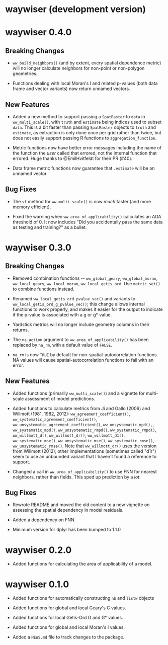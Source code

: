# waywiser (development version)

# waywiser 0.4.0

## Breaking Changes

* `ww_build_neighbors()` (and by extent, every spatial dependence metric) will
  no longer calculate neighbors for non-point or non-polygon geometries.
  
* Functions dealing with local Moran's I and related p-values (both data frame 
  and vector variants) now return unnamed vectors. 

## New Features

* Added a new method to support passing a `SpatRaster` to `data` in 
  `ww_multi_scale()`, with `truth` and `estimate` being indices used to subset 
  `data`. This is a bit faster than passing `SpatRaster` objects to `truth` and
  `estimate`, as extraction is only done once per grid rather than twice, but 
  does not easily support passing R functions to `aggregation_function`.
  
* Metric functions now have better error messages including the name of the 
  function the _user_ called that errored, not the internal function that 
  errored. Huge thanks to @EmilHvitfeldt for their PR (#40).

* Data frame metric functions now guarantee that `.estimate` will be an unnamed
  vector.

## Bug Fixes

* The `sf` method for `ww_multi_scale()` is now _much_ faster (and more memory 
  efficient). 
  
* Fixed the warning when `ww_area_of_applicability()` calculates an AOA 
  threshold of 0. It now includes "Did you accidentally pass the same data as 
  testing and training?" as a bullet.

# waywiser 0.3.0

## Breaking Changes

* Removed combination functions -- `ww_global_geary`, `ww_global_moran`, 
  `ww_local_geary`, `ww_local_moran`, `ww_local_getis_ord`. Use `metric_set()`
  to combine functions instead.

* Renamed `ww_local_getis_ord_pvalue_vec()` and variants to 
  `ww_local_getis_ord_g_pvalue_vec()`; this change allows internal functions to
  work properly, and makes it easier for the output to indicate if the p-value
  is associated with a g or g* value.

* Yardstick metrics will no longer include geometry columns in their returns.

* The `na_action` argument to `ww_area_of_applicability()` has been replaced by
  `na_rm`, with a default value of `FALSE`. 
  
* `na_rm` is now `TRUE` by default for non-spatial-autocorrelation functions.
  NA values will cause spatial-autocorrelation functions to fail with an error.

## New Features

* Added functions (primarily `ww_multi_scale()`) and a vignette for multi-scale 
  assessment of model predictions.

* Added functions to calculate metrics from Ji and Gallo (2006) and Willmott
  (1981, 1982, 2012): `ww_agreement_coefficient()`, 
  `ww_systematic_agreement_coefficient()`, 
  `ww_unsystematic_agreement_coefficient()`, `ww_unsystematic_mpd(),`,
  `ww_systematic_mpd()`, `ww_unsystematic_rmpd()`, `ww_systematic_rmpd()`,
  `ww_willmott_d()`, `ww_willmott_dr()`, `ww_willmott_d1()`, 
  `ww_systematic_mse()`, `ww_unsystematic_mse()`, `ww_systematic_rmse()`,
  `ww_unsystematic_rmse()`. Note that `ww_willmott_dr()` uses the version
  from Willmott (2012); other implementations (sometimes called "d1r") seem to 
  use an unbounded variant that I haven't found a reference to support.

* Changed a call in `ww_area_of_applicability()` to use FNN for nearest 
  neighbors, rather than fields. This sped up prediction by a _lot_.

## Bug Fixes

* Rewrote README and moved the old content to a new vignette on assessing the
  spatial dependency in model residuals.
  
* Added a dependency on FNN.

* Minimum version for dplyr has been bumped to 1.1.0

# waywiser 0.2.0

* Added functions for calculating the area of applicability of a model. 

# waywiser 0.1.0

* Added functions for automatically constructing `nb` and `listw` objects

* Added functions for global and local Geary's C values.

* Added functions for local Getis-Ord G and G* values.

* Added functions for global and local Moran's I values.

* Added a `NEWS.md` file to track changes to the package.
